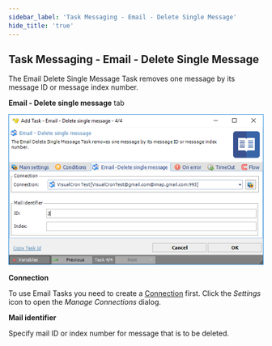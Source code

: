 ```yaml
---
sidebar_label: 'Task Messaging - Email - Delete Single Message'
hide_title: 'true'
---
```


## Task Messaging - Email - Delete Single Message

The Email Delete Single Message Task removes one message by its message ID or message index number.
 
**Email - Delete single message** tab

![](../../../../../static/img/taskemaildelsinglemess.png)

**Connection**

To use Email Tasks you need to create a [Connection](../../../server/global-connections) first. Click the *Settings* icon to open the *Manage Connections* dialog.
 
**Mail identifier**

Specify mail ID or index number for message that is to be deleted.